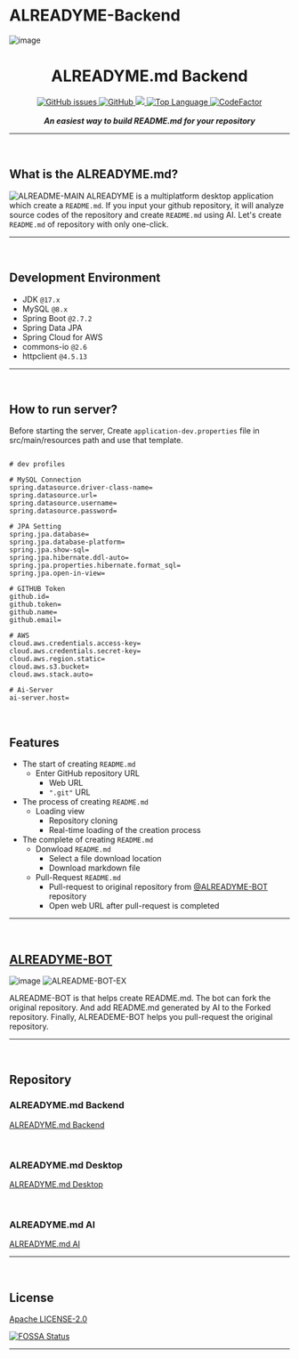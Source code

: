 # ALREADYME-Backend

![image](https://user-images.githubusercontent.com/72238126/190327489-31753722-2449-4889-9544-a811acb5577f.png)
<h1 align="center">ALREADYME.md Backend</h1>

<p align="center">
<a href="https://github.com/readme-generatoralreadyme-backend">
	<img alt="GitHub issues" src="https://img.shields.io/github/issues/readme-generator/alreadyme-backend">
</a>
<a href="https://github.com/readme-generator/alreadyme-backend/blob/master/LICENSE">
   <img alt="GitHub" src="https://img.shields.io/github/license/readme-generator/alreadyme-backend">
</a>
<a href="https://app.fossa.com/projects/git%2Bgithub.com%2Freadme-generator%2Falreadyme-backend?ref=badge_shield">
	<img src="https://app.fossa.com/api/projects/git%2Bgithub.com%2Freadme-generator%2Falreadyme-backend.svg?type=shield" />
</a>
<a href="">
   <img alt="Top Language" src="https://img.shields.io/github/languages/top/readme-generator/alreadyme-backend?color=684A3B">
</a>
<a href="https://www.codefactor.io/repository/github/readme-generator/alreadyme-backend/overview/develop">
	<img src="https://www.codefactor.io/repository/github/readme-generator/alreadyme-backend/badge/develop" alt="CodeFactor" />
</a>
<br><br>
<em><b>An easiest way to build README.md for your repository</b></em>
</p>

---

<br>

## What is the ALREADYME.md?
![ALREADME-MAIN](https://user-images.githubusercontent.com/37138188/196944432-82a559ee-5b10-4981-88e6-ca1c76f04313.gif)
ALREADYME is a multiplatform desktop application which create a `README.md`. If you input your github repository, it will analyze source codes of the repository and create `README.md` using AI. Let's create `README.md` of repository with only one-click.

---

<br>

## Development Environment
- JDK `@17.x`
- MySQL `@8.x`
- Spring Boot `@2.7.2`
- Spring Data JPA
- Spring Cloud for AWS
- commons-io `@2.6`
- httpclient `@4.5.13`

---

<br>

## How to run server?
Before starting the server, Create `application-dev.properties` file in src/main/resources path and use that template.

``` properties

# dev profiles

# MySQL Connection
spring.datasource.driver-class-name=
spring.datasource.url=
spring.datasource.username=
spring.datasource.password=

# JPA Setting
spring.jpa.database=
spring.jpa.database-platform=
spring.jpa.show-sql=
spring.jpa.hibernate.ddl-auto=
spring.jpa.properties.hibernate.format_sql=
spring.jpa.open-in-view=

# GITHUB Token
github.id=
github.token=
github.name=
github.email=

# AWS
cloud.aws.credentials.access-key=
cloud.aws.credentials.secret-key=
cloud.aws.region.static=
cloud.aws.s3.bucket=
cloud.aws.stack.auto=

# Ai-Server
ai-server.host=

```

<br>

## Features

- The start of creating `README.md`
  - Enter GitHub repository URL
    - Web URL
    - `".git"` URL
- The process of creating `README.md`
  - Loading view
    - Repository cloning
    - Real-time loading of the creation process
- The complete of creating `README.md`
  - Donwload `README.md`
    - Select a file download location
    - Download markdown file
  - Pull-Request `README.md`
    - Pull-request to original repository from [@ALREADYME-BOT](https://github.com/ALREADYME-BOT) repository
    - Open web URL after pull-request is completed

---

<br>

## [ALREADYME-BOT](https://github.com/ALREADYME-BOT)

![image](https://user-images.githubusercontent.com/37138188/196955332-85957470-3b89-4568-9780-aaf5b6c2237d.png)
![ALREADME-BOT-EX](https://user-images.githubusercontent.com/37138188/196958762-b1f4fe9a-38e8-45a9-98ed-030ccddd907d.png)

ALREADME-BOT is that helps create README.md. The bot can fork the original repository. And add README.md generated by AI to the Forked repository. Finally, ALREADEME-BOT helps you pull-request the original repository.

---

<br>

## Repository

### ALREADYME.md Backend

[ALREADYME.md Backend](https://github.com/readme-generator/alreadyme-backend)

<br>

### ALREADYME.md Desktop

[ALREADYME.md Desktop](https://github.com/readme-generator/alreadyme-desktop)

<br>

### ALREADYME.md AI

[ALREADYME.md AI](https://github.com/readme-generator/alreadyme-ai-research)

---

<br>

## License

[Apache LICENSE-2.0](https://github.com/readme-generator/alreadyme-backend/blob/develop/LICENCE)


[![FOSSA Status](https://app.fossa.com/api/projects/git%2Bgithub.com%2Freadme-generator%2Falreadyme-backend.svg?type=large)](https://app.fossa.com/projects/git%2Bgithub.com%2Freadme-generator%2Falreadyme-backend?ref=badge_large)

---
